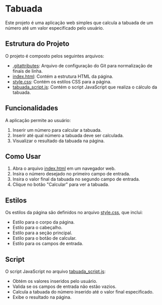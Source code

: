 # Tabuada

Este projeto é uma aplicação web simples que calcula a tabuada de um número até um valor especificado pelo usuário.

## Estrutura do Projeto

O projeto é composto pelos seguintes arquivos:

- [.gitattributes](.gitattributes): Arquivo de configuração do Git para normalização de finais de linha.
- [index.html](index.html): Contém a estrutura HTML da página.
- [style.css](style.css): Contém os estilos CSS para a página.
- [tabuada_script.js](tabuada_script.js): Contém o script JavaScript que realiza o cálculo da tabuada.

## Funcionalidades

A aplicação permite ao usuário:

1. Inserir um número para calcular a tabuada.
2. Inserir até qual número a tabuada deve ser calculada.
3. Visualizar o resultado da tabuada na página.

## Como Usar

1. Abra o arquivo [index.html](index.html) em um navegador web.
2. Insira o número desejado no primeiro campo de entrada.
3. Insira o valor final da tabuada no segundo campo de entrada.
4. Clique no botão "Calcular" para ver a tabuada.

## Estilos

Os estilos da página são definidos no arquivo [style.css](style.css), que inclui:

- Estilo para o corpo da página.
- Estilo para o cabeçalho.
- Estilo para a seção principal.
- Estilo para o botão de calcular.
- Estilo para os campos de entrada.

## Script

O script JavaScript no arquivo [tabuada_script.js](tabuada_script.js):

- Obtém os valores inseridos pelo usuário.
- Valida se os campos de entrada não estão vazios.
- Calcula a tabuada do número inserido até o valor final especificado.
- Exibe o resultado na página.